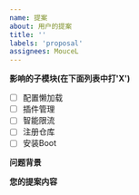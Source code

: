 ```yaml
---
name: 提案
about: 用户的提案
title: ''
labels: 'proposal'
assignees: MouceL
---
```


**影响的子模块(在下面列表中打'X')**

- [ ] 配置懒加载
- [ ] 插件管理
- [ ] 智能限流
- [ ] 注册仓库
- [ ] 安装Boot

**问题背景**

**您的提案内容**